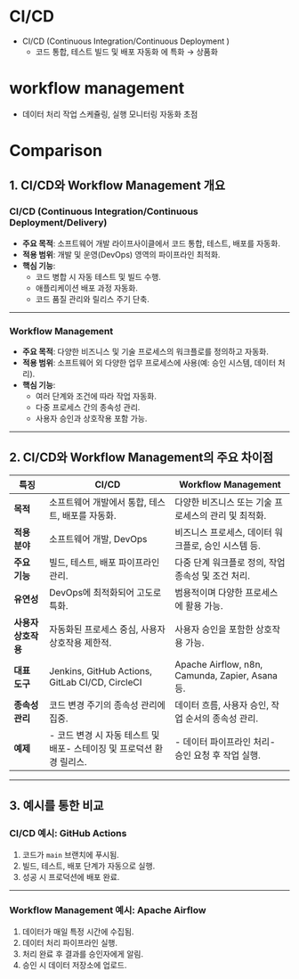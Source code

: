 # CI/CD

- CI/CD (Continuous Integration/Continuous Deployment )
    - 코드 통합, 테스트 빌드 및 배포 자동화 에 특화 → 상품화

# workflow management

- 데이터 처리 작업 스케쥴링, 실행 모니터링 자동화 초점

# Comparison

## **1. CI/CD와 Workflow Management 개요**

### **CI/CD (Continuous Integration/Continuous Deployment/Delivery)**

- **주요 목적**: 소프트웨어 개발 라이프사이클에서 코드 통합, 테스트, 배포를 자동화.
- **적용 범위**: 개발 및 운영(DevOps) 영역의 파이프라인 최적화.
- **핵심 기능**:
    - 코드 병합 시 자동 테스트 및 빌드 수행.
    - 애플리케이션 배포 과정 자동화.
    - 코드 품질 관리와 릴리스 주기 단축.

---

### **Workflow Management**

- **주요 목적**: 다양한 비즈니스 및 기술 프로세스의 워크플로를 정의하고 자동화.
- **적용 범위**: 소프트웨어 외 다양한 업무 프로세스에 사용(예: 승인 시스템, 데이터 처리).
- **핵심 기능**:
    - 여러 단계와 조건에 따라 작업 자동화.
    - 다중 프로세스 간의 종속성 관리.
    - 사용자 승인과 상호작용 포함 가능.

---

## **2. CI/CD와 Workflow Management의 주요 차이점**

| **특징** | **CI/CD** | **Workflow Management** |
| --- | --- | --- |
| **목적** | 소프트웨어 개발에서 통합, 테스트, 배포를 자동화. | 다양한 비즈니스 또는 기술 프로세스의 관리 및 최적화. |
| **적용 분야** | 소프트웨어 개발, DevOps | 비즈니스 프로세스, 데이터 워크플로, 승인 시스템 등. |
| **주요 기능** | 빌드, 테스트, 배포 파이프라인 관리. | 다중 단계 워크플로 정의, 작업 종속성 및 조건 처리. |
| **유연성** | DevOps에 최적화되어 고도로 특화. | 범용적이며 다양한 프로세스에 활용 가능. |
| **사용자 상호작용** | 자동화된 프로세스 중심, 사용자 상호작용 제한적. | 사용자 승인을 포함한 상호작용 가능. |
| **대표 도구** | Jenkins, GitHub Actions, GitLab CI/CD, CircleCI | Apache Airflow, n8n, Camunda, Zapier, Asana 등. |
| **종속성 관리** | 코드 변경 주기의 종속성 관리에 집중. | 데이터 흐름, 사용자 승인, 작업 순서의 종속성 관리. |
| **예제** | - 코드 변경 시 자동 테스트 및 배포- 스테이징 및 프로덕션 환경 릴리스. | - 데이터 파이프라인 처리- 승인 요청 후 작업 실행. |

---

## **3. 예시를 통한 비교**

### **CI/CD 예시: GitHub Actions**

1. 코드가 `main` 브랜치에 푸시됨.
2. 빌드, 테스트, 배포 단계가 자동으로 실행.
3. 성공 시 프로덕션에 배포 완료.

---

### **Workflow Management 예시: Apache Airflow**

1. 데이터가 매일 특정 시간에 수집됨.
2. 데이터 처리 파이프라인 실행.
3. 처리 완료 후 결과를 승인자에게 알림.
4. 승인 시 데이터 저장소에 업로드.